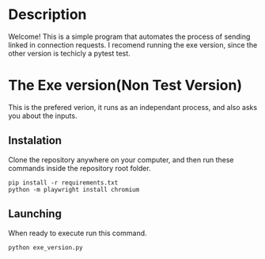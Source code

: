 # Description
Welcome! This is a simple program that automates the process of sending linked in connection requests. I recomend running the exe version, since the other version is techicly a pytest test.

# The Exe version(Non Test Version)
This is the prefered verion, it runs as an independant process, and also asks you about the inputs.

## Instalation
Clone the repository anywhere on your computer, and then run these commands inside the repository root folder.
```
pip install -r requirements.txt
python -m playwright install chromium
```
## Launching
When ready to execute run this command.
```
python exe_version.py
```
